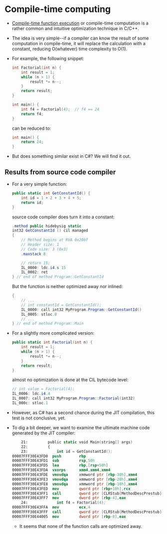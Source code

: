 # Compile-time computing

* [Compile-time function execution](https://en.wikipedia.org/wiki/Compile-time_function_execution)
or compile-time computation is a rather common and intuitive optimization
technique in C/C++.

* The idea is very simple--if a compiler can know the result of some 
computation in compile-time, it will replace the calculation with a constant,
reducing O(whatever) time complexity to O(1).

* For example, the following snippet:
    ```C
    int Factorial(int n) {
        int result = 1;
        while (n > 1) {
            result *= n--;
        }
        return result;
    }

    int main() {
        int f4 = Factorial(4);  // f4 == 24
        return f4;
    }
    ```
    can be reduced to:

    ```C
    int main() {
        return 24;
    }
    ```

* But does something similar exist in C#? We will find it out.

## Results from source code compiler

* For a very simple function:
    ```C#
    public static int GetConstantId() {
        int id = 1 + 2 + 3 + 4 + 5;
        return id;
    }
    ```
    source code compiler does turn it into a constant:
    ```C#
    .method public hidebysig static 
	int32 GetConstantId () cil managed 
    {
        // Method begins at RVA 0x20bf
        // Header size: 1
        // Code size: 3 (0x3)
        .maxstack 8

        // return 15;
        IL_0000: ldc.i4.s 15
        IL_0002: ret
    } // end of method Program::GetConstantId
    ```
    But the function is neither optimized away nor inlined:
    ```csharp
    {
        // ...
        // int constantId = GetConstantId();
        IL_0000: call int32 MyProgram.Program::GetConstantId()
        IL_0005: stloc.0
        // ...
    } // end of method Program::Main

    ```

* For a slightly more complicated version:
    ```C#
    public static int Factorial(int n) {
        int result = 1;
        while (n > 1) {
            result *= n--;
        }
        return result;
    }
    ```
    almost no optimization is done at the CIL bytecode level:
    ```csharp
    // int value = Factorial(4);
	IL_0006: ldc.i4.4
	IL_0007: call int32 MyProgram.Program::Factorial(int32)
	IL_000c: stloc.1
    ```

* However, as C# has a second chance during the JIT compilation, this test is
not conclusive, yet.

* To dig a bit deeper, we want to examine the ultimate machine code generated
by the JIT compiler:

    ```nasm
        21:         public static void Main(string[] args)
        22:         {
        23:             int id = GetConstantId();
    00007FFF30E43FD0  push        rbp  
    00007FFF30E43FD1  sub         rsp,50h  
    00007FFF30E43FD5  lea         rbp,[rsp+50h]  
    00007FFF30E43FDA  vxorps      xmm4,xmm4,xmm4  
    00007FFF30E43FDE  vmovdqa     xmmword ptr [rbp-30h],xmm4  
    00007FFF30E43FE3  vmovdqa     xmmword ptr [rbp-20h],xmm4  
    00007FFF30E43FE8  vmovdqa     xmmword ptr [rbp-10h],xmm4  
    00007FFF30E43FED  mov         qword ptr [rbp+10h],rcx  
    00007FFF30E43FF1  call        qword ptr [CLRStub[MethodDescPrestub]@00007FFF30F1BF90 (07FFF30F1BF90h)]  
    00007FFF30E43FF7  mov         dword ptr [rbp-4],eax  
        24:             int f4 = Factorial(4);
    00007FFF30E43FFA  mov         ecx,4  
    00007FFF30E43FFF  call        qword ptr [CLRStub[MethodDescPrestub]@00007FFF30F1BF78 (07FFF30F1BF78h)]  
    00007FFF30E44005  mov         dword ptr [rbp-8],eax  
    ```
    * It seems that none of the function calls are optimized away.
    